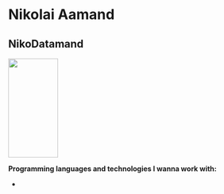 # Nikolai Aamand
## NikoDatamand

<img src="https://user-images.githubusercontent.com/113106039/215452683-2b9eee6f-f5fd-408e-90aa-34eec5311c1b.jpg" width="100" height="200">

**Programming languages and technologies I wanna work with:**

- 
